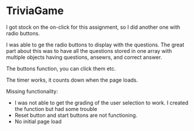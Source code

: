 # TriviaGame

I got stock on the on-click for this assignment, so I did another one with radio buttons.

I was able to ge the radio buttons to display with the questions.  The great part about this was to have all the questions stored in one array with multiple objects having questions, ansewrs, and correct answer.  

The buttons function, you can click them etc.  

The timer works, it counts down when the page loads.

Missing functionality:

- I was not able to get the grading of the user selection to work.  I created the function but had some trouble
- Reset button and start buttons are not functioning.  
- No initial page load


